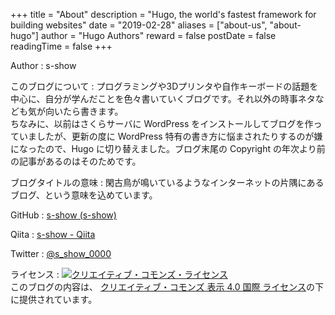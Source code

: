 +++
title = "About"
description = "Hugo, the world's fastest framework for building websites"
date = "2019-02-28"
aliases = ["about-us", "about-hugo"]
author = "Hugo Authors"
reward = false
postDate = false
readingTime = false
+++

Author
: s-show

このブログについて
: プログラミングや3Dプリンタや自作キーボードの話題を中心に、自分が学んだことを色々書いていくブログです。それ以外の時事ネタなども気が向いたら書きます。</br>ちなみに、以前はさくらサーバに WordPress をインストールしてブログを作っていましたが、更新の度に WordPress 特有の書き方に悩まされたりするのが嫌になったので、Hugo に切り替えました。ブログ末尾の Copyright の年次より前の記事があるのはそのためです。

ブログタイトルの意味
: 閑古鳥が鳴いているようなインターネットの片隅にあるブログ、という意味を込めています。

GitHub
: [s-show (s-show)](https://github.com/s-show)

Qiita
: [s-show - Qiita](https://qiita.com/s-show)

Twitter
: [@s_show_0000](https://twitter.com/s_show_0000)

ライセンス
: <a rel="license" href="http://creativecommons.org/licenses/by/4.0/"><img alt="クリエイティブ・コモンズ・ライセンス" style="border-width:0" src="https://i.creativecommons.org/l/by/4.0/88x31.png" /></a><br />このブログの内容は、 <a rel="license" href="http://creativecommons.org/licenses/by/4.0/">クリエイティブ・コモンズ 表示 4.0 国際 ライセンス</a>の下に提供されています。